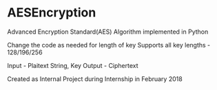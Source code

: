 # AESEncryption


Advanced Encryption Standard(AES) Algorithm implemented in Python


Change the code as needed for length of key
Supports all key lengths - 128/196/256


Input - Plaitext String, Key
Output - Ciphertext




Created as Internal Project during Internship in February 2018
